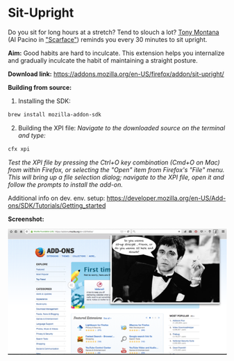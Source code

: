 # Sit-Upright

Do you sit for long hours at a stretch? Tend to slouch a lot? [Tony Montana](http://en.wikipedia.org/wiki/Tony_Montana) (Al Pacino in ["Scarface"](http://en.wikipedia.org/wiki/Scarface_%281983_film%29)) reminds you every 30 minutes to sit upright.

**Aim:** Good habits are hard to inculcate. This extension helps you internalize and gradually inculcate the habit of maintaining a straight posture.

**Download link:** https://addons.mozilla.org/en-US/firefox/addon/sit-upright/

**Building from source:**

1. Installing the SDK:
```bash
brew install mozilla-addon-sdk
```
2. Building the XPI file:
*Navigate to the downloaded source on the terminal and type:*
```bash
cfx xpi
```

*Test the XPI file by pressing the Ctrl+O key combination (Cmd+O on Mac) from within Firefox, or selecting the "Open" item from Firefox's "File" menu. This will bring up a file selection dialog; navigate to the XPI file, open it and follow the prompts to install the add-on.*

Additional info on dev. env. setup: https://developer.mozilla.org/en-US/Add-ons/SDK/Tutorials/Getting_started

**Screenshot:**

![alt text](https://github.com/rohitsm/Sit-Upright/blob/master/situp/data/Screenshot.png "Sit-Upright")